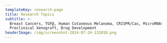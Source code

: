 ```yaml
---
templateKey: research-page
title: Research Topics
subtitle: >-
  Breast Cancers, TGFβ, Human Cutaneous Melanoma, CRISPR/Cas, MicroRNAs,
  Preclinical Xenograft, Drug Development
headerImage: /img/screenshot-2024-07-24-132010.png
---
```


